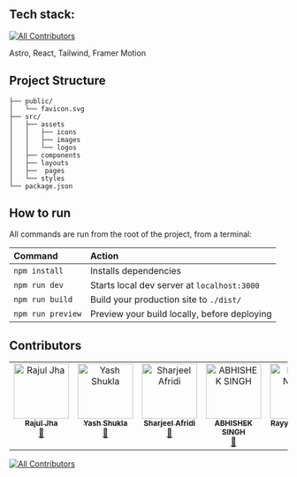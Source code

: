 ## Tech stack:
<!-- ALL-CONTRIBUTORS-BADGE:START - Do not remove or modify this section -->
[![All Contributors](https://img.shields.io/badge/all_contributors-5-orange.svg?style=flat-square)](#contributors-)
<!-- ALL-CONTRIBUTORS-BADGE:END -->

Astro, React, Tailwind, Framer Motion

##  Project Structure

```
├── public/
│   └── favicon.svg
├── src/
│   ├── assets
│   │   ├── icons
│   │   ├── images
│   │   └── logos
│   ├── components
│   ├── layouts
│   ├──  pages
│   └── styles
└── package.json
```

##  How to run

All commands are run from the root of the project, from a terminal:

| Command                | Action                                             |
| :--------------------- | :------------------------------------------------- |
| `npm install`          | Installs dependencies                              |
| `npm run dev`          | Starts local dev server at `localhost:3000`        |
| `npm run build`        | Build your production site to `./dist/`            |
| `npm run preview`      | Preview your build locally, before deploying       |


## Contributors

<!-- ALL-CONTRIBUTORS-LIST:START - Do not remove or modify this section -->
<!-- prettier-ignore-start -->
<!-- markdownlint-disable -->
<table>
  <tbody>
    <tr>
      <td align="center" valign="top" width="14.28%"><a href="http://rajuljha.netlify.app"><img src="https://avatars.githubusercontent.com/u/34140028?v=4?s=100" width="100px;" alt="Rajul Jha"/><br /><sub><b>Rajul Jha</b></sub></a><br /><a href="https://github.com/zhcet-code-oasis/code-oasis-website/pulls?q=is%3Apr+reviewed-by%3Arajuljha" title="Reviewed Pull Requests">👀</a></td>
      <td align="center" valign="top" width="14.28%"><a href="https://github.com/RTrex"><img src="https://avatars.githubusercontent.com/u/128938696?v=4?s=100" width="100px;" alt="Yash Shukla"/><br /><sub><b>Yash Shukla</b></sub></a><br /><a href="https://github.com/zhcet-code-oasis/code-oasis-website/commits?author=RTrex" title="Documentation">📖</a></td>
      <td align="center" valign="top" width="14.28%"><a href="https://github.com/Sharjeel-Afridi"><img src="https://avatars.githubusercontent.com/u/52808124?v=4?s=100" width="100px;" alt="Sharjeel Afridi"/><br /><sub><b>Sharjeel Afridi</b></sub></a><br /><a href="https://github.com/zhcet-code-oasis/code-oasis-website/pulls?q=is%3Apr+reviewed-by%3ASharjeel-Afridi" title="Reviewed Pull Requests">👀</a></td>
      <td align="center" valign="top" width="14.28%"><a href="https://github.com/Abhishek-207"><img src="https://avatars.githubusercontent.com/u/98517363?v=4?s=100" width="100px;" alt="ABHISHEK SINGH"/><br /><sub><b>ABHISHEK SINGH</b></sub></a><br /><a href="#maintenance-Abhishek-207" title="Maintenance">🚧</a></td>
      <td align="center" valign="top" width="14.28%"><a href="http://rayyannafees.github.io"><img src="https://avatars.githubusercontent.com/u/59685062?v=4?s=100" width="100px;" alt="Rayyan Nafees"/><br /><sub><b>Rayyan Nafees</b></sub></a><br /><a href="#a11y-RayyanNafees" title="Accessibility">️️️️♿️</a></td>
    </tr>
  </tbody>
</table>

<!-- markdownlint-restore -->
<!-- prettier-ignore-end -->

<!-- ALL-CONTRIBUTORS-LIST:END -->
<!-- prettier-ignore-start -->
<!-- markdownlint-disable -->

<!-- markdownlint-restore -->
<!-- prettier-ignore-end -->

<!-- ALL-CONTRIBUTORS-LIST:END -->

[![All Contributors](https://img.shields.io/github/all-contributors/zhcet-code-oasis/code-oasis-website?color=ee8449&style=flat-square)](#contributors)
